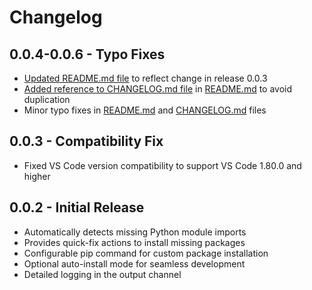 # Changelog

## 0.0.4-0.0.6 - Typo Fixes

- [Updated README.md file](README.md) to reflect change in release 0.0.3
- [Added reference to CHANGELOG.md file](CHANGELOG.md) in [README.md](README.md) to avoid duplication
- Minor typo fixes in [README.md](README.md) and [CHANGELOG.md](CHANGELOG.md) files

## 0.0.3 - Compatibility Fix

- Fixed VS Code version compatibility to support VS Code 1.80.0 and higher

## 0.0.2 - Initial Release

- Automatically detects missing Python module imports
- Provides quick-fix actions to install missing packages
- Configurable pip command for custom package installation
- Optional auto-install mode for seamless development
- Detailed logging in the output channel
